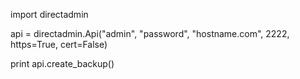 import directadmin

api = directadmin.Api("admin", "password", "hostname.com", 2222, https=True, cert=False)

print api.create_backup()
